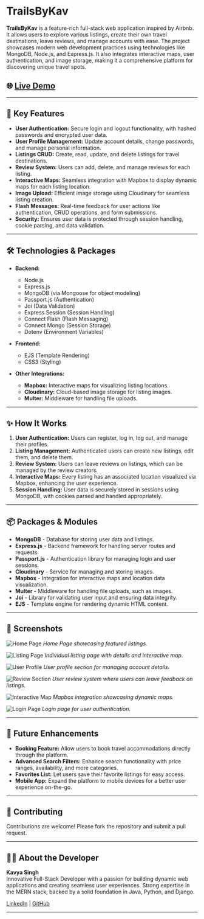 
# TrailsByKav

**TrailsByKav** is a feature-rich full-stack web application inspired by Airbnb. It allows users to explore various listings, create their own travel destinations, leave reviews, and manage accounts with ease. The project showcases modern web development practices using technologies like MongoDB, Node.js, and Express.js. It also integrates interactive maps, user authentication, and image storage, making it a comprehensive platform for discovering unique travel spots.

## 🌐 [Live Demo](https://trailsbykav.onrender.com/listing)

---

## 🚀 Key Features

- **User Authentication:** Secure login and logout functionality, with hashed passwords and encrypted user data.
- **User Profile Management:** Update account details, change passwords, and manage personal information.
- **Listings CRUD:** Create, read, update, and delete listings for travel destinations.
- **Review System:** Users can add, delete, and manage reviews for each listing.
- **Interactive Maps:** Seamless integration with Mapbox to display dynamic maps for each listing location.
- **Image Upload:** Efficient image storage using Cloudinary for seamless listing creation.
- **Flash Messages:** Real-time feedback for user actions like authentication, CRUD operations, and form submissions.
- **Security:** Ensures user data is protected through session handling, cookie parsing, and data validation.

---

## 🛠️ Technologies & Packages

- **Backend:**
  - Node.js
  - Express.js
  - MongoDB (via Mongoose for object modeling)
  - Passport.js (Authentication)
  - Joi (Data Validation)
  - Express Session (Session Handling)
  - Connect Flash (Flash Messaging)
  - Connect Mongo (Session Storage)
  - Dotenv (Environment Variables)
  
- **Frontend:**
  - EJS (Template Rendering)
  - CSS3 (Styling)

- **Other Integrations:**
  - **Mapbox:** Interactive maps for visualizing listing locations.
  - **Cloudinary:** Cloud-based image storage for listing images.
  - **Multer:** Middleware for handling file uploads.

---

## ✨ How It Works

1. **User Authentication:** Users can register, log in, log out, and manage their profiles.
2. **Listing Management:** Authenticated users can create new listings, edit them, and delete them.
3. **Review System:** Users can leave reviews on listings, which can be managed by the review creators.
4. **Interactive Maps:** Every listing has an associated location visualized via Mapbox, enhancing the user experience.
5. **Session Handling:** User data is securely stored in sessions using MongoDB, with cookies parsed and handled appropriately.

---

## 📦 Packages & Modules

- **MongoDB** - Database for storing user data and listings.
- **Express.js** - Backend framework for handling server routes and requests.
- **Passport.js** - Authentication library for managing login and user sessions.
- **Cloudinary** - Service for managing and storing images.
- **Mapbox** - Integration for interactive maps and location data visualization.
- **Multer** - Middleware for handling file uploads, such as images.
- **Joi** - Library for validating user input and ensuring data integrity.
- **EJS** - Template engine for rendering dynamic HTML content.

---

## 📸 Screenshots

![Home Page](https://github.com/KavyaSingh236/TrailsByKav/blob/main/demo1.png)
*Home Page showcasing featured listings.*

![Listing Page](https://github.com/KavyaSingh236/TrailsByKav/blob/main/demo2.png)
*Individual listing page with details and interactive map.*

![User Profile](https://github.com/KavyaSingh236/TrailsByKav/blob/main/demo3.png)
*User profile section for managing account details.*

![Review Section](https://github.com/KavyaSingh236/TrailsByKav/blob/main/demo4.png)
*User review system where users can leave feedback on listings.*

![Interactive Map](https://github.com/KavyaSingh236/TrailsByKav/blob/main/demo5.png)
*Mapbox integration showcasing dynamic maps.*

![Login Page](https://github.com/KavyaSingh236/TrailsByKav/blob/main/demo6.png)
*Login page for user authentication.*

---

## 🚀 Future Enhancements

- **Booking Feature:** Allow users to book travel accommodations directly through the platform.
- **Advanced Search Filters:** Enhance search functionality with price ranges, availability, and more categories.
- **Favorites List:** Let users save their favorite listings for easy access.
- **Mobile App:** Expand the platform to mobile devices for a better user experience on-the-go.

---

## 🤝 Contributing

Contributions are welcome! Please fork the repository and submit a pull request.

---

## 👨‍💻 About the Developer

**Kavya Singh**  
Innovative Full-Stack Developer with a passion for building dynamic web applications and creating seamless user experiences. Strong expertise in the MERN stack, backed by a solid foundation in Java, Python, and Django.

[LinkedIn](https://www.linkedin.com/in/kavya-singh) | [GitHub](https://github.com/kavyasingh)

---

